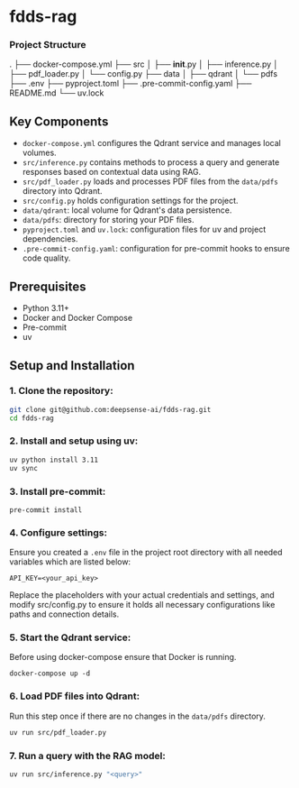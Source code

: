 # fdds-rag

### Project Structure
.
├── docker-compose.yml
├── src
│   ├── __init__.py
│   ├── inference.py
│   ├── pdf_loader.py
│   └── config.py
├── data
│   ├── qdrant
│   └── pdfs
├── .env
├── pyproject.toml
├── .pre-commit-config.yaml
├── README.md
└── uv.lock
## Key Components
- `docker-compose.yml` configures the Qdrant service and manages local volumes.
- `src/inference.py` contains methods to process a query and generate responses based on contextual data using RAG.
- `src/pdf_loader.py` loads and processes PDF files from the `data/pdfs` directory into Qdrant.
- `src/config.py` holds configuration settings for the project.
- `data/qdrant`: local volume for Qdrant's data persistence.
- `data/pdfs`: directory for storing your PDF files.
- `pyproject.toml` and `uv.lock`: configuration files for uv and project dependencies.
- `.pre-commit-config.yaml`: configuration for pre-commit hooks to ensure code quality.

## Prerequisites
- Python 3.11+
- Docker and Docker Compose
- Pre-commit
- uv

## Setup and Installation
### 1. Clone the repository:
```bash
git clone git@github.com:deepsense-ai/fdds-rag.git
cd fdds-rag
```
### 2. Install and setup using uv:
```bash
uv python install 3.11
uv sync
```
### 3. Install pre-commit:
```
pre-commit install
```
### 4. Configure settings:
Ensure you created a `.env` file in the project root directory with all needed variables which are listed below:
```
API_KEY=<your_api_key>
```
Replace the placeholders with your actual credentials and settings, and modify src/config.py to ensure it holds all necessary configurations like paths and connection details.
### 5. Start the Qdrant service:
Before using docker-compose ensure that Docker is running.
```
docker-compose up -d
```
### 6. Load PDF files into Qdrant:
Run this step once if there are no changes in the `data/pdfs` directory.
```bash
uv run src/pdf_loader.py
```
### 7. Run a query with the RAG model:
```bash
uv run src/inference.py "<query>"
```

